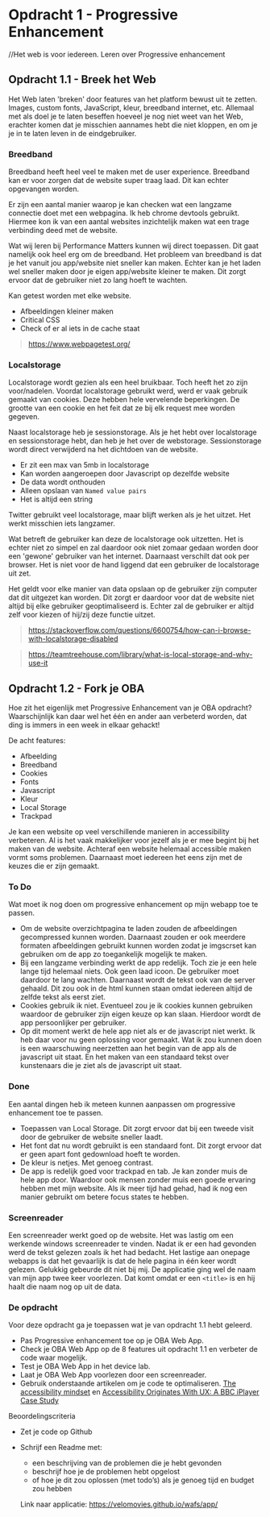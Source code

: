 # Opdracht 1 - Progressive Enhancement
//Het web is voor iedereen. Leren over Progressive enhancement

## Opdracht 1.1 - Breek het Web
Het Web laten 'breken' door features van het platform bewust uit te zetten. Images, custom fonts, JavaScript, kleur, breedband internet, etc. Allemaal met als doel je te laten beseffen hoeveel je nog niet weet van het Web, erachter komen dat je misschien aannames hebt die niet kloppen, en om je je in te laten leven in de eindgebruiker.

### Breedband
Breedband heeft heel veel te maken met de user experience. Breedband kan er voor zorgen dat de website super traag laad. Dit kan echter opgevangen worden. 

Er zijn een aantal manier waarop je kan checken wat een langzame connectie doet met een webpagina. Ik heb chrome devtools gebruikt. Hiermee kon ik van een aantal websites inzichtelijk maken wat een trage verbinding deed met de website.

Wat wij leren bij Performance Matters kunnen wij direct toepassen. Dit gaat namelijk ook heel erg om de breedband. Het probleem van breedband is dat je het vanuit jou app/website niet sneller kan maken. Echter kan je het laden wel sneller maken door je eigen app/website kleiner te maken. Dit zorgt ervoor dat de gebruiker niet zo lang hoeft te wachten. 

Kan getest worden met elke website.

* Afbeeldingen kleiner maken
* Critical CSS
* Check of er al iets in de cache staat

> https://www.webpagetest.org/

### Localstorage
Localstorage wordt gezien als een heel bruikbaar. Toch heeft het zo zijn voor/nadelen. Voordat localstorage gebruikt werd, werd er vaak gebruik gemaakt van cookies. Deze hebben hele vervelende beperkingen. De grootte van een cookie en het feit dat ze bij elk request mee worden gegeven.

Naast localstorage heb je sessionstorage. Als je het hebt over localstorage en sessionstorage hebt, dan heb je het over de webstorage. Sessionstorage wordt direct verwijderd na het dichtdoen van de website.

* Er zit een max van 5mb in localstorage
* Kan worden aangeroepen door Javascript op dezelfde website
* De data wordt onthouden
* Alleen opslaan van `Named value pairs`
* Het is altijd een string

Twitter gebruikt veel localstorage, maar blijft werken als je het uitzet. Het werkt misschien iets langzamer.

Wat betreft de gebruiker kan deze de localstorage ook uitzetten. Het is echter niet zo simpel en zal daardoor ook niet zomaar gedaan worden door een 'gewone' gebruiker van het internet. Daarnaast verschilt dat ook per browser. Het is niet voor de hand liggend dat een gebruiker de localstorage uit zet. 

Het geldt voor elke manier van data opslaan op de gebruiker zijn computer dat dit uitgezet kan worden. Dit zorgt er daardoor voor dat de website niet altijd bij elke gebruiker geoptimaliseerd is. Echter zal de gebruiker er altijd zelf voor kiezen of hij/zij deze functie uitzet.

> https://stackoverflow.com/questions/6600754/how-can-i-browse-with-localstorage-disabled

> https://teamtreehouse.com/library/what-is-local-storage-and-why-use-it

## Opdracht 1.2 - Fork je OBA
Hoe zit het eigenlijk met Progressive Enhancement van je OBA opdracht? Waarschijnlijk kan daar wel het één en ander aan verbeterd worden, dat ding is immers in een week in elkaar gehackt!

De acht features: 
* Afbeelding
* Breedband
* Cookies
* Fonts
* Javascript
* Kleur
* Local Storage
* Trackpad

Je kan een website op veel verschillende manieren in accessibility verbeteren. Al is het vaak makkelijker voor jezelf als je er mee begint bij het maken van de website. Achteraf een website helemaal accessible maken vormt soms problemen. Daarnaast moet iedereen het eens zijn met de keuzes die er zijn gemaakt.

### To Do
Wat moet ik nog doen om progressive enhancement op mijn webapp toe te passen. 
* Om de website overzichtpagina te laden zouden de afbeeldingen gecompressed kunnen worden. Daarnaast zouden er ook meerdere formaten afbeeldingen gebruikt kunnen worden zodat je imgscrset kan gebruiken om de app zo toegankelijk mogelijk te maken.
* Bij een langzame verbinding werkt de app redelijk. Toch zie je een hele lange tijd helemaal niets. Ook geen laad icoon. De gebruiker moet daardoor te lang wachten. Daarnaast wordt de tekst ook van de server gehaald. Dit zou ook in de html kunnen staan omdat iedereen altijd de zelfde tekst als eerst ziet.
* Cookies gebruik ik niet. Eventueel zou je ik cookies kunnen gebruiken waardoor de gebruiker zijn eigen keuze op kan slaan. Hierdoor wordt de app persoonlijker per gebruiker. 
* Op dit moment werkt de hele app niet als er de javascript niet werkt. Ik heb daar voor nu geen oplossing voor gemaakt. Wat ik zou kunnen doen is een waarschuwing neerzetten aan het begin van de app als de javascript uit staat. En het maken van een standaard tekst over kunstenaars die je ziet als de javascript uit staat.

### Done
Een aantal dingen heb ik meteen kunnen aanpassen om progressive enhancement toe te passen.
* Toepassen van Local Storage. Dit zorgt ervoor dat bij een tweede visit door de gebruiker de website sneller laadt.
* Het font dat nu wordt gebruikt is een standaard font. Dit zorgt ervoor dat er geen apart font gedownload hoeft te worden.
* De kleur is netjes. Met genoeg contrast.
* De app is redelijk goed voor trackpad en tab. Je kan zonder muis de hele app door. Waardoor ook mensen zonder muis een goede ervaring hebben met mijn website. Als ik meer tijd had gehad, had ik nog een manier gebruikt om betere focus states te hebben. 

### Screenreader
Een screenreader werkt goed op de website. Het was lastig om een werkende windows screenreader te vinden. Nadat ik er een had gevonden werd de tekst gelezen zoals ik het had bedacht. Het lastige aan onepage webapps is dat het gevaarlijk is dat de hele pagina in één keer wordt gelezen. Gelukkig gebeurde dit niet bij mij. De applicatie ging wel de naam van mijn app twee keer voorlezen. Dat komt omdat er een `<title>` is en hij haalt die naam nog op uit de data.

### De opdracht
Voor deze opdracht ga je toepassen wat je van opdracht 1.1 hebt geleerd.
- Pas Progressive enhancement toe op je OBA Web App.
- Check je OBA Web App op de 8 features uit opdracht 1.1 en verbeter de code waar mogelijk.
- Test  je OBA Web App in het device lab.
- Laat je OBA Web App voorlezen door een screenreader.
- Gebruik onderstaande artikelen om je code te optimaliseren.
[The accessibility mindset](https://24ways.org/2015/the-accessibility-mindset/) en [Accessibility Originates With UX: A BBC iPlayer Case Study](https://www.smashingmagazine.com/2015/02/bbc-iplayer-accessibility-case-study/)

Beoordelingscriteria
- Zet je code op Github
- Schrijf een Readme met:
  - een beschrijving van de problemen die je hebt gevonden
  - beschrijf hoe je de problemen hebt opgelost
  - of hoe je dit zou oplossen (met todo’s) als je genoeg tijd en budget zou hebben
  
  
  Link naar applicatie: https://velomovies.github.io/wafs/app/
  
  
